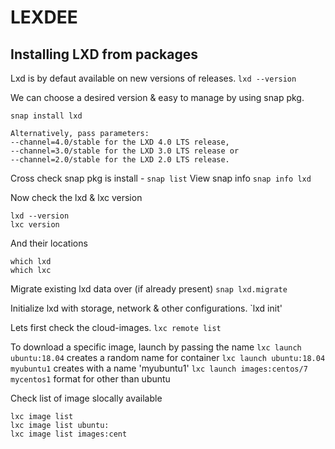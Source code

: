 # LEXDEE

## Installing LXD from packages

Lxd is by defaut available on new versions of releases.
`lxd --version`

We can choose a desired version & easy to manage by using snap pkg.

`snap install lxd`

```
Alternatively, pass parameters:
--channel=4.0/stable for the LXD 4.0 LTS release,
--channel=3.0/stable for the LXD 3.0 LTS release or
--channel=2.0/stable for the LXD 2.0 LTS release.
```

Cross check snap pkg is install - 
`snap list`
View snap info
`snap info lxd`


Now check the lxd & lxc version
```
lxd --version
lxc version
```

And their locations
```
which lxd
which lxc
```

Migrate existing lxd data over (if already present)
`snap lxd.migrate`

Initialize lxd with storage, network & other configurations.
`lxd init'

Lets first check the cloud-images.
`lxc remote list`

To download a specific image, launch by passing the name
`lxc launch ubuntu:18.04` creates a random name for container
`lxc launch ubuntu:18.04 myubuntu1` creates with a name 'myubuntu1'
`lxc launch images:centos/7 mycentos1` format for other than ubuntu

Check list of image slocally available
```
lxc image list
lxc image list ubuntu:
lxc image list images:cent
```


